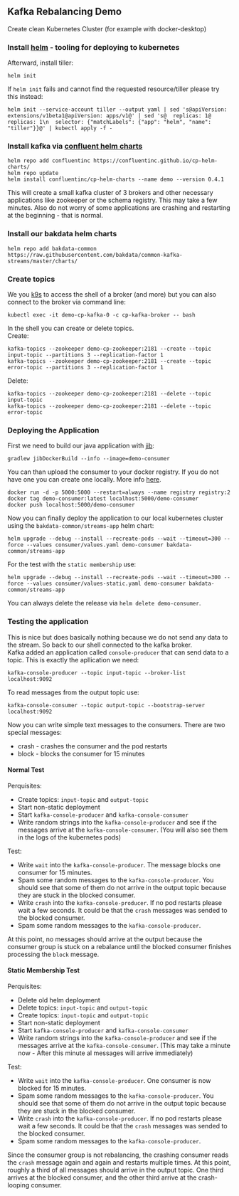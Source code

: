 ## Kafka Rebalancing Demo 

Create clean Kubernetes Cluster (for example with docker-desktop)

### Install [helm](https://helm.sh/docs/intro/install/) - tooling for deploying to kubernetes 

Afterward, install tiller:
```
helm init
```

If `helm init` fails and cannot find the requested resource/tiller please try this instead:
```
helm init --service-account tiller --output yaml | sed 's@apiVersion: extensions/v1beta1@apiVersion: apps/v1@' | sed 's@  replicas: 1@  replicas: 1\n  selector: {"matchLabels": {"app": "helm", "name": "tiller"}}@' | kubectl apply -f -
```

### Install kafka via [confluent helm charts](https://github.com/confluentinc/cp-helm-charts)

```
helm repo add confluentinc https://confluentinc.github.io/cp-helm-charts/
helm repo update
helm install confluentinc/cp-helm-charts --name demo --version 0.4.1
```

This will create a small kafka cluster of 3 brokers and other necessary applications like zookeeper or the schema registry.
This may take a few minutes. Also do not worry of some applications are crashing and restarting at the beginning - that is normal.

### Install our bakdata helm charts

```
helm repo add bakdata-common https://raw.githubusercontent.com/bakdata/common-kafka-streams/master/charts/
```

### Create topics

We you [k9s]() to access the shell of a broker (and more) but you can also connect to the broker via command line:
```
kubectl exec -it demo-cp-kafka-0 -c cp-kafka-broker -- bash
```

In the shell you can create or delete topics.  
Create:
```
kafka-topics --zookeeper demo-cp-zookeeper:2181 --create --topic input-topic --partitions 3 --replication-factor 1
kafka-topics --zookeeper demo-cp-zookeeper:2181 --create --topic error-topic --partitions 3 --replication-factor 1
```

Delete:
```
kafka-topics --zookeeper demo-cp-zookeeper:2181 --delete --topic input-topic
kafka-topics --zookeeper demo-cp-zookeeper:2181 --delete --topic error-topic
```

### Deploying the Application

First we need to build our java application with [jib](https://github.com/GoogleContainerTools/jib):
```
gradlew jibDockerBuild --info --image=demo-consumer
```

You can than upload the consumer to your docker registry. If you do not have one you can create one locally. More info [here](https://docs.docker.com/registry/deploying/).
```
docker run -d -p 5000:5000 --restart=always --name registry registry:2
docker tag demo-consumer:latest localhost:5000/demo-consumer
docker push localhost:5000/demo-consumer
```

Now you can finally deploy the application to our local kubernetes cluster using the `bakdata-common/streams-app` helm chart:
```
helm upgrade --debug --install --recreate-pods --wait --timeout=300 --force --values consumer/values.yaml demo-consumer bakdata-common/streams-app
```
For the test with the `static membership` use:
```
helm upgrade --debug --install --recreate-pods --wait --timeout=300 --force --values consumer/values-static.yaml demo-consumer bakdata-common/streams-app
```
You can always delete the release via `helm delete demo-consumer`.


### Testing the application

This is nice but does basically nothing because we do not send any data to the stream. So back to our shell connected to the kafka broker.  
Kafka added an application called `console-producer` that can send data to a topic. This is exactly the apllication we need:

```
kafka-console-producer --topic input-topic --broker-list localhost:9092
```

To read messages from the output topic use:
```
kafka-console-consumer --topic output-topic --bootstrap-server localhost:9092
```

Now you can write simple text messages to the consumers. There are two special messages:
 * crash - crashes the consumer and the pod restarts
 * block - blocks the consumer for 15 minutes

#### Normal Test

Perquisites:
 * Create topics: `input-topic` and `output-topic`
 * Start non-static deployment
 * Start `kafka-console-producer` and `kafka-console-consumer`
 * Write random strings into the `kafka-console-producer` and see if the messages arrive at the `kafka-console-consumer`. (You will also see them in the logs of the kubernetes pods)
 
Test:
 * Write `wait` into the `kafka-console-producer`. The message blocks one consumer for 15 minutes.
 * Spam some random messages to the `kafka-console-producer`. You should see that some of them do not arrive in the output topic because they are stuck in the blocked consumer.
 * Write `crash` into the `kafka-console-producer`. If no pod restarts please wait a few seconds. It could be that the `crash` messages was sended to the blocked consumer.
 * Spam some random messages to the `kafka-console-producer`.
 
At this point, no messages should arrive at the output because the consumer group is stuck on a rebalance until the blocked consumer finishes processing the `block` message.

#### Static Membership Test

Perquisites:
 * Delete old helm deployment
 * Delete topics: `input-topic` and `output-topic`
 * Create topics: `input-topic` and `output-topic`
 * Start non-static deployment
 * Start `kafka-console-producer` and `kafka-console-consumer`
 * Write random strings into the `kafka-console-producer` and see if the messages arrive at the `kafka-console-consumer`. (This may take a minute now - After this minute al messages will arrive immediately)
 
Test:
 * Write `wait` into the `kafka-console-producer`. One consumer is now blocked for 15 minutes.
 * Spam some random messages to the `kafka-console-producer`. You should see that some of them do not arrive in the output topic because they are stuck in the blocked consumer.
 * Write `crash` into the `kafka-console-producer`. If no pod restarts please wait a few seconds. It could be that the `crash` messages was sended to the blocked consumer.
 * Spam some random messages to the `kafka-console-producer`.
 
Since the consumer group is not rebalancing, the crashing consumer reads the `crash` message again and again and restarts multiple times. 
At this point, roughly a third of all messages should arrive in the output topic. One third arrives at the blocked consumer, and the other third arrive at the crash-looping consumer.